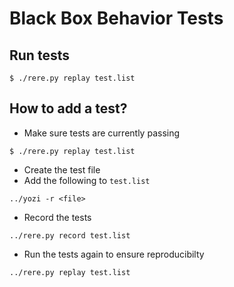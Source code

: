 # Black Box Behavior Tests

## Run tests
```console
$ ./rere.py replay test.list
```

## How to add a test?
- Make sure tests are currently passing

```console
$ ./rere.py replay test.list
```

- Create the test file
- Add the following to `test.list`

```
../yozi -r <file>
```

- Record the tests

```
../rere.py record test.list
```

- Run the tests again to ensure reproducibilty

```
../rere.py replay test.list
```
